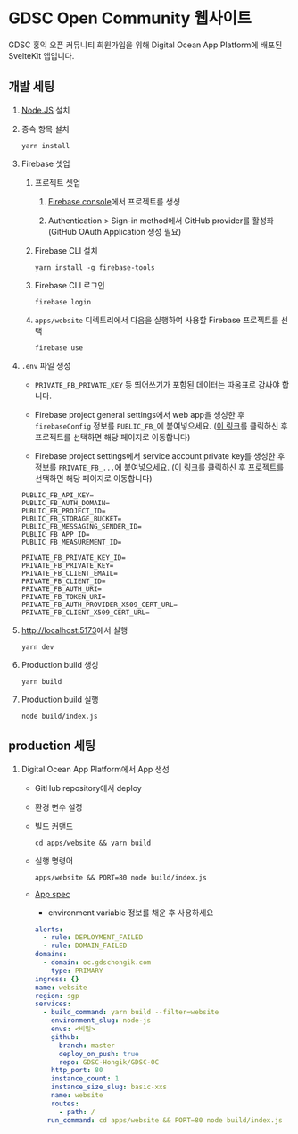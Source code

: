 # GDSC Open Community 웹사이트

GDSC 홍익 오픈 커뮤니티 회원가입을 위해 Digital Ocean App Platform에 배포된 SvelteKit 앱입니다.

## 개발 세팅

1. [Node.JS](https://nodejs.org) 설치

2. 종속 항목 설치

   ```
   yarn install
   ```

3. Firebase 셋업

   1. 프로젝트 셋업

      1. [Firebase console](https://console.firebase.google.com)에서 프로젝트를 생성

      2. Authentication > Sign-in method에서 GitHub provider를 활성화 (GitHub OAuth Application 생성 필요)

   2. Firebase CLI 설치

      ```
      yarn install -g firebase-tools
      ```

   3. Firebase CLI 로그인

      ```
      firebase login
      ```

   4. `apps/website` 디렉토리에서 다음을 실행하여 사용할 Firebase 프로젝트를 선택

      ```
      firebase use
      ```

4. `.env` 파일 생성

   - `PRIVATE_FB_PRIVATE_KEY` 등 띄어쓰기가 포함된 데이터는 따옴표로 감싸야 합니다.

   - Firebase project general settings에서 web app을 생성한 후 `firebaseConfig` 정보를 `PUBLIC_FB_`에 붙여넣으세요.
     ([이 링크](https://console.firebase.google.com/u/0/project/_/settings/general)를 클릭하신 후 프로젝트를 선택하면 해당 페이지로 이동합니다)

   - Firebase project settings에서 service account private key를 생성한 후 정보를 `PRIVATE_FB_...`에 붙여넣으세요.
     ([이 링크](https://console.firebase.google.com/u/0/project/_/settings/serviceaccounts/adminsdk)를 클릭하신 후 프로젝트를 선택하면 해당 페이지로 이동합니다)

   ```dosini
   PUBLIC_FB_API_KEY=
   PUBLIC_FB_AUTH_DOMAIN=
   PUBLIC_FB_PROJECT_ID=
   PUBLIC_FB_STORAGE_BUCKET=
   PUBLIC_FB_MESSAGING_SENDER_ID=
   PUBLIC_FB_APP_ID=
   PUBLIC_FB_MEASUREMENT_ID=

   PRIVATE_FB_PRIVATE_KEY_ID=
   PRIVATE_FB_PRIVATE_KEY=
   PRIVATE_FB_CLIENT_EMAIL=
   PRIVATE_FB_CLIENT_ID=
   PRIVATE_FB_AUTH_URI=
   PRIVATE_FB_TOKEN_URI=
   PRIVATE_FB_AUTH_PROVIDER_X509_CERT_URL=
   PRIVATE_FB_CLIENT_X509_CERT_URL=
   ```

5. [http://localhost:5173](http://localhost:5173)에서 실행

   ```
   yarn dev
   ```

6. Production build 생성

   ```
   yarn build
   ```

7. Production build 실행

   ```
   node build/index.js
   ```

## production 세팅

1.  Digital Ocean App Platform에서 App 생성

    - GitHub repository에서 deploy

    - 환경 변수 설정

    - 빌드 커맨드

      ```
      cd apps/website && yarn build
      ```

    - 실행 명령어

      ```
      apps/website && PORT=80 node build/index.js
      ```

    - [App spec](https://docs.digitalocean.com/glossary/app-spec)

      - environment variable 정보를 채운 후 사용하세요

      ```yaml
      alerts:
        - rule: DEPLOYMENT_FAILED
        - rule: DOMAIN_FAILED
      domains:
        - domain: oc.gdschongik.com
          type: PRIMARY
      ingress: {}
      name: website
      region: sgp
      services:
        - build_command: yarn build --filter=website
          environment_slug: node-js
          envs: <비밀>
          github:
            branch: master
            deploy_on_push: true
            repo: GDSC-Hongik/GDSC-OC
          http_port: 80
          instance_count: 1
          instance_size_slug: basic-xxs
          name: website
          routes:
            - path: /
         run_command: cd apps/website && PORT=80 node build/index.js
      ```
